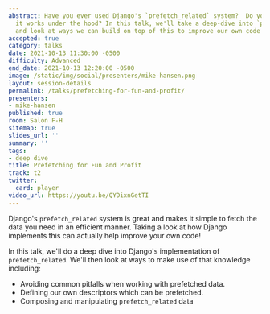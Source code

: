 ```yaml
---
abstract: Have you ever used Django's `prefetch_related` system?  Do you know how
  it works under the hood? In this talk, we'll take a deep-dive into `prefetch_related`
  and look at ways we can build on top of this to improve our own code!
accepted: true
category: talks
date: 2021-10-13 11:30:00 -0500
difficulty: Advanced
end_date: 2021-10-13 12:20:00 -0500
image: /static/img/social/presenters/mike-hansen.png
layout: session-details
permalink: /talks/prefetching-for-fun-and-profit/
presenters:
- mike-hansen
published: true
room: Salon F-H
sitemap: true
slides_url: ''
summary: ''
tags:
- deep dive
title: Prefetching for Fun and Profit
track: t2
twitter:
  card: player
video_url: https://youtu.be/QYDixnGetTI
---
```


Django's `prefetch_related` system is great and makes it simple to fetch the data you need in an efficient manner.  Taking a look at how Django implements this can actually help improve your own code!

In this talk, we'll do a deep dive into Django's implementation of `prefetch_related`.  We'll then look at ways to make use of that knowledge including:

* Avoiding common pitfalls when working with prefetched data.
* Defining our own descriptors which can be prefetched.
* Composing and manipulating `prefetch_related` data
